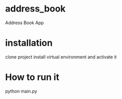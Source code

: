 # address_book
Address Book App

# installation
clone project
install virtual environment and activate it


# How to run it
python main.py
